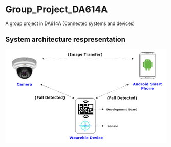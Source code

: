# Group_Project_DA614A
A group project in DA614A (Connected systems and devices)

## System architecture respresentation
![alt text](https://github.com/HD-Extreeem/Group_Project_DA614A/blob/master/systemOverview.jpg?raw=true)
